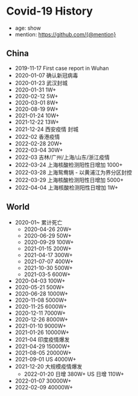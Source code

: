 # Covid-19 History

- age: show
- mention: https://github.com/{@mention}

## China

- 2019-11-17 First case report in Wuhan
- 2020-01-07 确认新冠病毒
- 2020-01-23 武汉封城
- 2020-01-31 1W+
- 2020-02-12 5W+
- 2020-03-01 8W+
- 2020-08-19 9W+
- 2021-01-24 10W+
- 2021-12-22 13W+
- 2021-12-24 西安疫情 封城
- 2022-02 香港疫情
- 2022-02-28 20W+
- 2022-03-04 30W+
- 2022-03 吉林/广州/上海/山东/浙江疫情
- 2022-03-24 上海核酸检测阳性日增加 1000+
- 2022-03-28 上海鸳鸯锅 - 以黄浦江为界分区封控
- 2022-03-29 上海核酸检测阳性日增加 5000+
- 2022-04-04 上海核酸检测阳性日增加 1W+ 

## World


- 2020-01~ 累计死亡
  - 2020-04-26 20W+
  - 2020-06-29 50W+
  - 2020-09-29 100W+
  - 2021-01-15 200W+
  - 2021-04-17 300W+
  - 2021-07-07 400W+
  - 2021-10-30 500W+
  - 2021-03-5 600W+
- 2020-04-03 100W+
- 2020-05-21 500W+
- 2020-06-28 1000W+
- 2020-11-08 5000W+
- 2020-11-25 6000W+
- 2020-12-11 7000W+
- 2020-12-26 8000W+
- 2021-01-10 9000W+
- 2021-01-26 10000W+
- 2021-04 印度疫情爆发
- 2021-04-29 15000W+
- 2021-08-05 20000W+
- 2021-09-01 US 4000W+
- 2021-12-20 大规模疫情爆发
  - 2022-01-20 日增 380W+ US 日增 110W+
- 2022-01-07 30000W+
- 2022-02-09 40000W+

